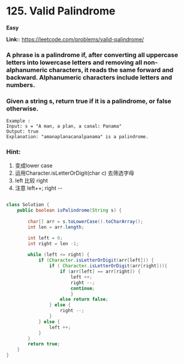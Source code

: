# 125. Valid Palindrome

**Easy**

**Link:**: https://leetcode.com/problems/valid-palindrome/
### A phrase is a palindrome if, after converting all uppercase letters into lowercase letters and removing all non-alphanumeric characters, it reads the same forward and backward. Alphanumeric characters include letters and numbers.

### Given a string s, return true if it is a palindrome, or false otherwise.

```
Example :
Input: s = "A man, a plan, a canal: Panama"
Output: true
Explanation: "amanaplanacanalpanama" is a palindrome.

```

### Hint:
1. 变成lower case
2. 运用Character.isLetterOrDigit(char c) 去筛选字母
3. left 比较 right
4. 注意 left++; right --
   

```java

class Solution {
    public boolean isPalindrome(String s) {
        
        char[] arr = s.toLowerCase().toCharArray();
        int len = arr.length;

        int left = 0;
        int right = len -1;
        
        while (left <= right) {
            if (Character.isLetterOrDigit(arr[left])) {
                if ( Character.isLetterOrDigit(arr[right])){
                    if (arr[left] == arr[right]) {
                        left ++;
                        right --;
                        continue;
                        }
                    else return false;
                } else {
                    right --;
                }
            } else {
                left ++;
            }
        }
        return true;
    }
}

```
